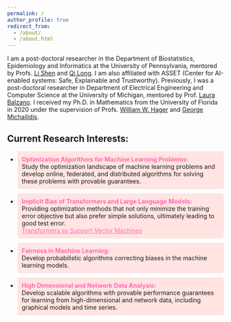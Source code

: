 ```yaml
---
permalink: /
author_profile: true
redirect_from: 
  - /about/
  - /about.html
---
```


I am a post-doctoral researcher in the Department of Biostatistics, Epidemiology and Informatics at the University of Pennsylvania, mentored by Profs. [Li Shen](https://www.med.upenn.edu/apps/faculty/index.php/g275/p9075258) and [Qi Long](https://www.med.upenn.edu/apps/faculty/index.php/g275/p8939931).  I am also affiliated with ASSET (Center for AI-enabled systems: Safe, Explainable and Trustworthy). Previously, I was a  post-doctoral researcher in Department of Electrical Engineering and Computer Science at the University of Michigan, mentored by Prof. [Laura Balzano](https://web.eecs.umich.edu/~girasole/). I received my Ph.D. in Mathematics from the University of Florida in 2020 under the supervision of Profs. [William W. Hager](https://people.clas.ufl.edu/hager/) and [George Michailidis](https://informatics.research.ufl.edu/homepage-2/about-us/michailidis.html).

<h2>Current Research Interests:</h2>
<ul>
  <li style="background-color: #FFE4E1; padding: 10px; border-radius: 5px; margin-bottom: 10px;">
    <strong style="color: #FF69B4;">Optimization Algorithms for Machine Learning Problems:</strong><br>
    Study the optimization landscape of machine learning problems and develop online, federated, and distributed algorithms for solving these problems with provable guarantees.
  </li>
  <li style="background-color: #FFE4E1; padding: 10px; border-radius: 5px; margin-bottom: 10px;">
    <strong style="color: #FF69B4;">Implicit Bias of Transformers and Large Language Models:</strong><br>
    Providing optimization methods that not only minimize the training error objective but also prefer simple solutions, ultimately leading to good test error.
    <br><a href="https://arxiv.org/abs/2308.16898" style="color: #FF69B4;">Transformers as Support Vector Machines</a>
  </li>
  <li style="background-color: #FFE4E1; padding: 10px; border-radius: 5px; margin-bottom: 10px;">
    <strong style="color: #FF69B4;">Fairness in Machine Learning:</strong><br>
    Develop probabilistic algorithms correcting biases in the machine learning models.
  </li>
  <li style="background-color: #FFE4E1; padding: 10px; border-radius: 5px; margin-bottom: 10px;">
    <strong style="color: #FF69B4;">High Dimensional and Network Data Analysis:</strong><br>
    Develop scalable algorithms with provable performance guarantees for learning from high-dimensional and network data, including graphical models and time series.
  </li>
</ul>

